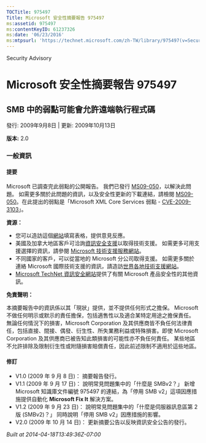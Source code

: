 ```yaml
---
TOCTitle: 975497
Title: Microsoft 安全性摘要報告 975497
ms:assetid: 975497
ms:contentKeyID: 61237326
ms:date: '06/23/2016'
ms:mtpsurl: 'https://technet.microsoft.com/zh-TW/library/975497(v=Security.10)'
---
```


Security Advisory

Microsoft 安全性摘要報告 975497
===============================

SMB 中的弱點可能會允許遠端執行程式碼
------------------------------------

發行: 2009年9月8日 | 更新: 2009年10月13日

**版本:** 2.0

### 一般資訊

#### 提要

Microsoft 已調查完此弱點的公開報告。 我們已發行 [MS09-050](http://technet.microsoft.com/security/bulletin/ms09-050)，以解決此問題。 如需更多關於此問題的資訊，以及安全性更新的下載連結，請檢閱 [MS09-050](http://technet.microsoft.com/security/bulletin/ms09-050)。在此提出的弱點是「Microsoft XML Core Services 弱點 - [CVE-2009-3103](http://www.cve.mitre.org/cgi-bin/cvename.cgi?name=cve-2009-3103)」。

**資源：**

-   您可以造訪這個[網站](https://support.microsoft.com/common/survey.aspx?scid=sw;en;1257&amp;showpage=1&amp;ws=technet&amp;sd=tech)填寫表格，提供意見反應。
-   美國及加拿大地區客戶可洽詢[資訊安全支援](http://go.microsoft.com/fwlink/?linkid=21131)以取得技術支援。 如需更多可用支援選擇的資訊，請參閱 [Microsoft 技術支援服務網站](http://support.microsoft.com/)。
-   不同國家的客戶，可以從當地的 Microsoft 分公司取得支援。 如需更多關於連絡 Microsoft 國際技術支援的資訊，請造訪[世界各地技術支援網站](http://go.microsoft.com/fwlink/?linkid=21155)。
-   [Microsoft TechNet 資訊安全網站](http://www.microsoft.com/taiwan/technet/security/default.mspx)提供了有關 Microsoft 產品安全性的其他資訊。

**免責聲明：**

本摘要報告中的資訊係以其「現狀」提供，並不提供任何形式之擔保。 Microsoft 不做任何明示或默示的責任擔保，包括適售性以及適合某特定用途之擔保責任。 無論任何情況下的損害，Microsoft Corporation 及其供應商皆不負任何法律責任，包括直接、間接、偶發、衍生性、所失業務利益或特殊損害。即使 Microsoft Corporation 及其供應商已被告知此類損害的可能性亦不負任何責任。 某些地區不允許排除及限制衍生性或附隨損害賠償責任，因此前述限制不適用於這些地區。

#### 修訂

-   V1.0 (2009 年 9 月 8 日)： 摘要報告發行。
-   V1.1 (2009 年 9 月 17 日)： 說明常見問題集中的「什麼是 SMBv2？」 新增 Microsoft 知識庫文件編號 975497 的連結，為「停用 SMB v2」這項因應措施提供自動化 **Microsoft Fix It** 解決方案。
-   V1.2 (2009 年 9 月 23 日)： 說明常見問題集中的「什麼是伺服器訊息區第 2 版 (SMBv2)？」 同時說明「停用 SMB v2」因應措施的影響。
-   V2.0 (2009 年 10 月 14 日)： 更新摘要公告以反映資訊安全公告的發行。

*Built at 2014-04-18T13:49:36Z-07:00*

